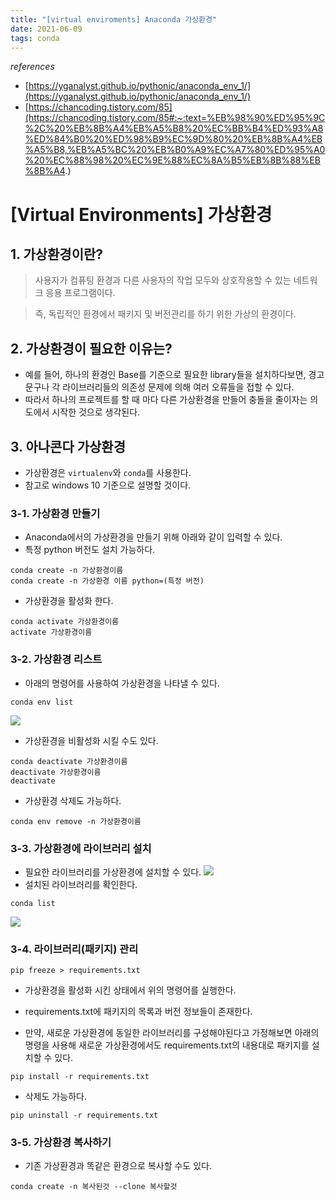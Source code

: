 ```yaml
---
title: "[virtual enviroments] Anaconda 가상환경"
date: 2021-06-09
tags: conda
---
```

*references*
- [https://yganalyst.github.io/pythonic/anaconda_env_1/](https://yganalyst.github.io/pythonic/anaconda_env_1/)
- [https://chancoding.tistory.com/85](https://chancoding.tistory.com/85#:~:text=%EB%98%90%ED%95%9C%2C%20%EB%8B%A4%EB%A5%B8%20%EC%BB%B4%ED%93%A8%ED%84%B0%20%ED%98%B9%EC%9D%80%20%EB%8B%A4%EB%A5%B8,%EB%A5%BC%20%EB%B0%A9%EC%A7%80%ED%95%A0%20%EC%88%98%20%EC%9E%88%EC%8A%B5%EB%8B%88%EB%8B%A4.)

# [Virtual Environments] 가상환경


## 1. 가상환경이란?
> 사용자가 컴퓨팅 환경과 다른 사용자의 작업 모두와 상호작용할 수 있는 네트워크 응용 프로그램이다. 

> 즉, 독립적인 환경에서 패키지 및 버전관리를 하기 위한 가상의 환경이다. 


## 2. 가상환경이 필요한 이유는?

- 예를 들어, 하나의 환경인 Base를 기준으로 필요한 library들을 설치하다보면, 경고문구나 각 라이브러리들의 의존성 문제에 의해 여러 오류들을 접할 수 있다. 
- 따라서 하나의 프로젝트를 할 때 마다 다른 가상환경을 만들어 충돌을 줄이자는 의도에서 시작한 것으로 생각된다.

## 3. 아나콘다 가상환경
- 가상환경은 ```virtualenv```와 ```conda```를 사용한다. 
- 참고로 windows 10 기준으로 설명할 것이다. 




### 3-1. 가상환경 만들기 
- Anaconda에서의 가상환경을 만들기 위해 아래와 같이 입력할 수 있다.
- 특정 python 버전도 설치 가능하다.  
```
conda create -n 가상환경이름
conda create -n 가상환경 이름 python=(특정 버전)
```
- 가상환경을 활성화 한다. 
```
conda activate 가상환경이름
activate 가상환경이름
```

### 3-2. 가상환경 리스트 
- 아래의 명령어를 사용하여 가상환경을 나타낼 수 있다. 
```
conda env list
```
![](/hueman_images/conda/conda1.png)
- 가상환경을 비활성화 시킬 수도 있다.
```
conda deactivate 가상환경이름
deactivate 가상환경이름
deactivate
```
- 가상환경 삭제도 가능하다. 
```
conda env remove -n 가상환경이름
```

### 3-3. 가상환경에 라이브러리 설치
- 필요한 라이브러리를 가상환경에 설치할 수 있다. 
![](/hueman_images/conda/conda2.png)
- 설치된 라이브러리를 확인한다. 
```
conda list
```
![](/hueman_images/conda/conda3.png)

### 3-4. 라이브러리(패키지) 관리
```
pip freeze > requirements.txt
```
- 가상환경을 활성화 시킨 상태에서 위의 명령어를 실행한다. 
- requirements.txt에 패키지의 목록과 버전 정보들이 존재한다. 

- 만약, 새로운 가상환경에 동일한 라이브러리를 구성해야된다고 가정해보면 아래의 명령을 사용해 새로운 가상환경에서도 requirements.txt의 내용대로 패키지를 설치할 수 있다. 
```
pip install -r requirements.txt
```
- 삭제도 가능하다.
```
pip uninstall -r requirements.txt
```

### 3-5. 가상환경 복사하기 
- 기존 가상환경과 똑같은 환경으로 복사할 수도 있다. 
```
conda create -n 복사된것 --clone 복사할것
```
